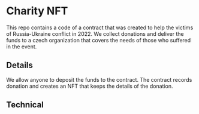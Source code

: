 # Charity NFT

This repo contains a code of a contract that was created to help the victims of Russia-Ukraine conflict in 2022. We collect donations and deliver the funds to a czech organization that covers the needs of those who suffered in the event.

## Details

We allow anyone to deposit the funds to the contract. The contract records donation and creates an NFT that keeps the details of the donation.

## Technical
